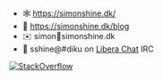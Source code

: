 - 🕸 https://simonshine.dk/
- 📖 https://simonshine.dk/blog
- ✉️ simon🤔simonshine.dk
- 💬 sshine@#diku on [Libera Chat](https://libera.chat/) IRC

[![StackOverflow](https://stackexchange.com/users/flair/84370.png)](https://stackexchange.com/users/84370/simon-shine)

